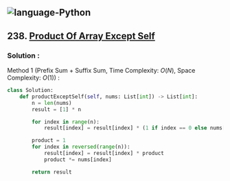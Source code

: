 ![language-Python](https://img.shields.io/badge/%20-Python-ffd43b?style=for-the-badge&logo=PYTHON)
---

## 238. [Product Of Array Except Self](https://leetcode.com/problems/product-of-array-except-self)

### Solution :

Method 1 (Prefix Sum + Suffix Sum, Time Complexity: $O(N)$, Space Complexity: $O(1)$) :
```python
class Solution:
    def productExceptSelf(self, nums: List[int]) -> List[int]:
        n = len(nums)
        result = [1] * n

        for index in range(n):
            result[index] = result[index] * (1 if index == 0 else nums[index-1]*result[index-1])

        product = 1
        for index in reversed(range(n)):
            result[index] = result[index] * product
            product *= nums[index]

        return result
```
